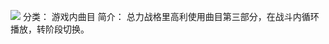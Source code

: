 ![](//static.kivo.wiki/images/music/cover/QRMNE7Q7xZXKGhU0FLThCBsw4az1728k.png)
分类： 游戏内曲目
简介：
总力战格里高利使用曲目第三部分，在战斗内循环播放，转阶段切换。
